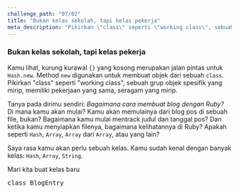 ```yaml
---
challenge_path: "07/02"
title: "Bukan kelas sekolah, tapi kelas pekerja"
meta_description: "Pikirkan \"class\" seperti \"working class\", sebuah grup objek spesifik yang mirip, memiliki pekerjaan yang sama, seragam yang mirip."
---
```


### Bukan kelas sekolah, tapi kelas pekerja

Kamu lihat, kurung kurawal `{}` yang kosong merupakan jalan pintas untuk `Hash.new`. Method `new` digunakan untuk membuat objek dari sebuah `class`. Pikirkan "class" seperti "working class", sebuah grup objek spesifik yang mirip, memiliki pekerjaan yang sama, seragam yang mirip.

Tanya pada dirimu sendiri: *Bagaimana cara membuat blog dengan Ruby?* Di mana kamu akan mulai? Kamu akan memulainya dari blog pos di sebuah file, bukan? Bagaimana kamu mulai mentrack judul dan tanggal pos? Dan ketika kamu menyiapkan filenya, bagaimana kelihatannya di Ruby? Apakah seperti `Hash`, `Array`, `Array` dari `Array`, atau yang lain?

Saya rasa kamu akan perlu sebuah kelas. Kamu sudah kenal dengan banyak kelas: `Hash`, `Array`, `String`.

Mari kita buat kelas baru

<pre>class BlogEntry</pre>